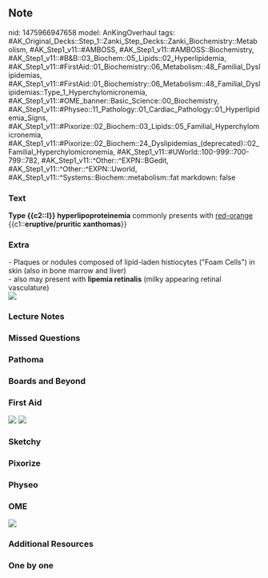 ## Note
nid: 1475966947658
model: AnKingOverhaul
tags: #AK_Original_Decks::Step_1::Zanki_Step_Decks::Zanki_Biochemistry::Metabolism, #AK_Step1_v11::#AMBOSS, #AK_Step1_v11::#AMBOSS::Biochemistry, #AK_Step1_v11::#B&B::03_Biochem::05_Lipids::02_Hyperlipidemia, #AK_Step1_v11::#FirstAid::01_Biochemistry::06_Metabolism::48_Familial_Dyslipidemias, #AK_Step1_v11::#FirstAid::01_Biochemistry::06_Metabolism::48_Familial_Dyslipidemias::Type_1_Hyperchylomicronemia, #AK_Step1_v11::#OME_banner::Basic_Science::00_Biochemistry, #AK_Step1_v11::#Physeo::11_Pathology::01_Cardiac_Pathology::01_Hyperlipidemia_Signs, #AK_Step1_v11::#Pixorize::02_Biochem::03_Lipids::05_Familial_Hyperchylomicronemia, #AK_Step1_v11::#Pixorize::02_Biochem::24_Dyslipidemias_(deprecated)::02_Familial_Hyperchylomicronemia, #AK_Step1_v11::#UWorld::100-999::700-799::782, #AK_Step1_v11::^Other::^EXPN::BGedit, #AK_Step1_v11::^Other::^EXPN::Uworld, #AK_Step1_v11::^Systems::Biochem::metabolism::fat
markdown: false

### Text
<div>
  <div>
    <div>
      <b>Type {{c2::I}} hyperlipoproteinemia</b> commonly presents
      with <u>red-orange</u> {{c1::<b>eruptive/pruritic
      xanthomas</b>}}
    </div>
  </div>
</div>

### Extra
<div>
  - Plaques or nodules composed of lipid-laden histiocytes ("Foam
  Cells") in skin (also in bone marrow and liver)
</div>
<div>
  - also may present with <b>lipemia retinalis</b> (milky appearing
  retinal vasculature)
</div>
<div><img src="23_1606536512076.png"></div>

### Lecture Notes


### Missed Questions


### Pathoma


### Boards and Beyond


### First Aid
<img src="tmp7Kv65S.png"> <img src="tmpkMpd4d.png">

### Sketchy


### Pixorize


### Physeo


### OME
<div class="ome-widget">
  <a href=
  "https://onlinemeded.org/spa/biochemistry?ref=anki"><img src=
  "_OME_AnkiFlashcards_Topic_6.png"></a>
</div>

### Additional Resources


### One by one

